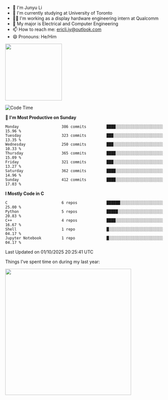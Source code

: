 ### 
- 👨 I'm Junyu Li
- 📖 I'm currently studying at University of Toronto
- 🧑‍💻 I'm working as a display hardware engineering intern at Qualcomm
- 🌱 My major is Electrical and Computer Engineering
- 📫 How to reach me: ericli.jy@outlook.com
- 😄 Pronouns: He/Him

<p align="left">  
  <img height="180em" src="https://github-readme-stats-sigma-five-48.vercel.app/api?username=ericjyli&theme=tokyonight&show_icons=true&count_private=true&include_orgs=true" />
<!-- <img height="180em" src="https://github-readme-stats-sigma-five-48.vercel.app/api/top-langs/?username=ericjyli&theme=tokyonight&count_private=true&include_orgs=true&include_orgs=true&layout=compact" /> -->
</p>

<!--START_SECTION:waka-->
![Code Time](http://img.shields.io/badge/Code%20Time-539%20hrs%202%20mins-blue)

📅 **I'm Most Productive on Sunday** 

```text
Monday                   386 commits         ████░░░░░░░░░░░░░░░░░░░░░   15.96 % 
Tuesday                  323 commits         ███░░░░░░░░░░░░░░░░░░░░░░   13.35 % 
Wednesday                250 commits         ███░░░░░░░░░░░░░░░░░░░░░░   10.33 % 
Thursday                 365 commits         ████░░░░░░░░░░░░░░░░░░░░░   15.09 % 
Friday                   321 commits         ███░░░░░░░░░░░░░░░░░░░░░░   13.27 % 
Saturday                 362 commits         ████░░░░░░░░░░░░░░░░░░░░░   14.96 % 
Sunday                   412 commits         ████░░░░░░░░░░░░░░░░░░░░░   17.03 % 
```


**I Mostly Code in C** 

```text
C                        6 repos             ██████░░░░░░░░░░░░░░░░░░░   25.00 % 
Python                   5 repos             █████░░░░░░░░░░░░░░░░░░░░   20.83 % 
C++                      4 repos             ████░░░░░░░░░░░░░░░░░░░░░   16.67 % 
Shell                    1 repo              █░░░░░░░░░░░░░░░░░░░░░░░░   04.17 % 
Jupyter Notebook         1 repo              █░░░░░░░░░░░░░░░░░░░░░░░░   04.17 % 
```




 Last Updated on 01/10/2025 20:25:41 UTC
<!--END_SECTION:waka-->

<p> Things I've spent time on during my last year: </p>
<img height="400em" src="https://github-readme-stats-git-master-ericjyli.vercel.app/api/wakatime?username=ericjyli&layout=compact&theme=tokyonight" />

<!--
Here are some ideas to get you started:

- 🔭 I’m currently working on ...
- 🌱 I’m currently learning ...
- 👯 I’m looking to collaborate on ...
- 🤔 I’m looking for help with ...
- 💬 Ask me about ...
- 📫 How to reach me: ...
- 😄 Pronouns: ...
- ⚡ Fun fact: ...
-->
